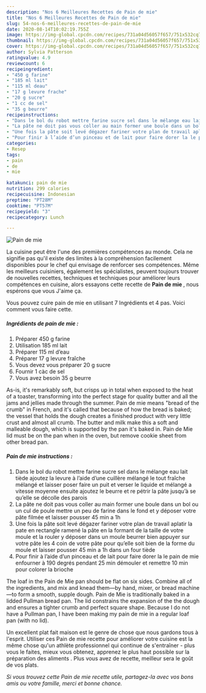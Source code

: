 ```yaml
---
description: "Nos 6 Meilleures Recettes de Pain de mie"
title: "Nos 6 Meilleures Recettes de Pain de mie"
slug: 54-nos-6-meilleures-recettes-de-pain-de-mie
date: 2020-08-14T10:02:19.755Z
image: https://img-global.cpcdn.com/recipes/731a04d56057f657/751x532cq70/pain-de-mie-photo-principale-de-la-recette.jpg
thumbnail: https://img-global.cpcdn.com/recipes/731a04d56057f657/751x532cq70/pain-de-mie-photo-principale-de-la-recette.jpg
cover: https://img-global.cpcdn.com/recipes/731a04d56057f657/751x532cq70/pain-de-mie-photo-principale-de-la-recette.jpg
author: Sylvia Patterson
ratingvalue: 4.9
reviewcount: 6
recipeingredient:
- "450 g farine"
- "185 ml lait"
- "115 ml deau"
- "17 g levure frache"
- "20 g sucre"
- "1 cc de sel"
- "35 g beurre"
recipeinstructions:
- "Dans le bol du robot mettre farine sucre sel dans le mélange eau lait tiède ajoutez la levure à l’aide d’une cuillère mélangé le tout fraîche mélangé et laisser poser faire un puit et verser le liquide et mélangé a vitesse moyenne ensuite ajoutez le beurre et re pétrir la pâte jusqu’à se qu’elle se décolle des parois"
- "La pâte ne doit pas vous coller au main former une boule dans un bol ou un cul de poule mettre un peu de farine dans le fond et y déposer votre pâte filmée et laisser pousser 45 min a 1h"
- "Une fois la pâte soit levé dégazer fariner votre plan de travail aplatir la pate en rectangle ramené la pâte en la formant de la taille de votre moule et la rouler y déposer dans un moule beurrer bien appuyer sur votre pâte les 4 coin de votre pâte pour qu’elle soit bien de la forme du moule et laisser pousser 45 min a 1h dans un four tiède"
- "Pour finir à l’aide d’un pinceau et de lait pour faire dorer la le pain de mie enfourner à 190 degrés pendant 25 min démouler et remettre 10 min pour colorer la brioche"
categories:
- Resep
tags:
- pain
- de
- mie

katakunci: pain de mie 
nutrition: 299 calories
recipecuisine: Indonesian
preptime: "PT28M"
cooktime: "PT57M"
recipeyield: "3"
recipecategory: Lunch

---
```



![Pain de mie](https://img-global.cpcdn.com/recipes/731a04d56057f657/751x532cq70/pain-de-mie-photo-principale-de-la-recette.jpg)

La cuisine peut être l'une des premières compétences au monde. Cela ne signifie pas qu'il existe des limites à la compréhension facilement disponibles pour le chef qui envisage de renforcer ses compétences. Même les meilleurs cuisiniers, également les spécialistes, peuvent toujours trouver de nouvelles recettes, techniques et techniques pour améliorer leurs compétences en cuisine, alors essayons cette recette de <strong> Pain de mie </strong>, nous espérons que vous J'aime ça.

<!--inarticleads1-->

Vous pouvez cuire pain de mie en utilisant 7 Ingrédients et 4 pas. Voici comment vous faire cette.

##### Ingrédients de pain de mie :

1. Préparer 450 g farine
1. Utilisation 185 ml lait
1. Préparer 115 ml d’eau
1. Préparer 17 g levure fraîche
1. Vous devez vous préparer 20 g sucre
1. Fournir 1 càc de sel
1. Vous avez besoin 35 g beurre


As-is, it&#39;s remarkably soft, but crisps up in total when exposed to the heat of a toaster, transforming into the perfect stage for quality butter and all the jams and jellies made through the summer. Pain de mie means &#34;bread of the crumb&#34; in French, and it&#39;s called that because of how the bread is baked; the vessel that holds the dough creates a finished product with very little crust and almost all crumb. The butter and milk make this a soft and malleable dough, which is supported by the pan it&#39;s baked in. Pain de Mie lid must be on the pan when in the oven, but remove cookie sheet from other bread pan. 

<!--inarticleads2-->

##### Pain de mie instructions :

1. Dans le bol du robot mettre farine sucre sel dans le mélange eau lait tiède ajoutez la levure à l’aide d’une cuillère mélangé le tout fraîche mélangé et laisser poser faire un puit et verser le liquide et mélangé a vitesse moyenne ensuite ajoutez le beurre et re pétrir la pâte jusqu’à se qu’elle se décolle des parois
1. La pâte ne doit pas vous coller au main former une boule dans un bol ou un cul de poule mettre un peu de farine dans le fond et y déposer votre pâte filmée et laisser pousser 45 min a 1h
1. Une fois la pâte soit levé dégazer fariner votre plan de travail aplatir la pate en rectangle ramené la pâte en la formant de la taille de votre moule et la rouler y déposer dans un moule beurrer bien appuyer sur votre pâte les 4 coin de votre pâte pour qu’elle soit bien de la forme du moule et laisser pousser 45 min a 1h dans un four tiède
1. Pour finir à l’aide d’un pinceau et de lait pour faire dorer la le pain de mie enfourner à 190 degrés pendant 25 min démouler et remettre 10 min pour colorer la brioche


The loaf in the Pain de Mie pan should be flat on six sides. Combine all of the ingredients, and mix and knead them—by hand, mixer, or bread machine—to form a smooth, supple dough. Pain de Mie is traditionally baked in a lidded Pullman bread pan. The lid constrains the expansion of the the dough and ensures a tighter crumb and perfect square shape. Because I do not have a Pullman pan, I have been making my pain de mie in a regular loaf pan (with no lid). 

<!--inarticleads1-->

<p>
Un excellent plat fait maison est le genre de chose que nous gardons tous à l'esprit. Utiliser ces Pain de mie recette pour améliorer votre cuisine est la même chose qu'un athlète professionnel qui continue de s'entraîner - plus vous le faites, mieux vous obtenez, apprenez le plus haut possible sur la préparation des aliments . Plus vous avez de recette, meilleur sera le goût de vos plats.
</p>

<p>
<i>Si vous trouvez cette Pain de mie recette utile, partagez-la avec vos bons amis ou votre famille, merci et bonne chance.</i>
</p>
